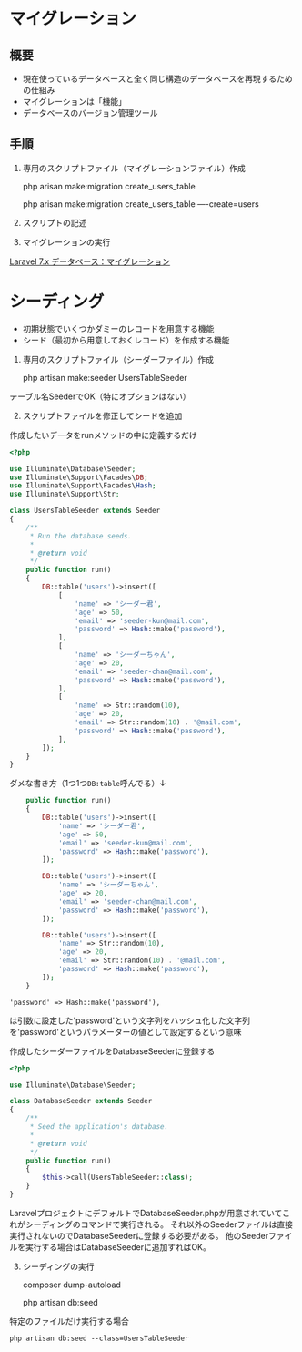 # マイグレーション
## 概要

- 現在使っているデータベースと全く同じ構造のデータベースを再現するための仕組み
- マイグレーションは「機能」
- データベースのバージョン管理ツール

## 手順

1. 専用のスクリプトファイル（マイグレーションファイル）作成

    php arisan make:migration create_users_table

    php arisan make:migration create_users_table —-create=users


2. スクリプトの記述
3. マイグレーションの実行

[Laravel 7.x データベース：マイグレーション](https://readouble.com/laravel/7.x/ja/migrations.html)

# シーディング

- 初期状態でいくつかダミーのレコードを用意する機能
- シード（最初から用意しておくレコード）を作成する機能

1. 専用のスクリプトファイル（シーダーファイル）作成

    php artisan make:seeder UsersTableSeeder

テーブル名SeederでOK（特にオプションはない）

2. スクリプトファイルを修正してシードを追加

作成したいデータをrunメソッドの中に定義するだけ

```php
<?php

use Illuminate\Database\Seeder;
use Illuminate\Support\Facades\DB;
use Illuminate\Support\Facades\Hash;
use Illuminate\Support\Str;

class UsersTableSeeder extends Seeder
{
    /**
     * Run the database seeds.
     *
     * @return void
     */
    public function run()
    {
        DB::table('users')->insert([
            [
                'name' => 'シーダー君',
                'age' => 50,
                'email' => 'seeder-kun@mail.com',
                'password' => Hash::make('password'),
            ],
            [
                'name' => 'シーダーちゃん',
                'age' => 20,
                'email' => 'seeder-chan@mail.com',
                'password' => Hash::make('password'),
            ],
            [
                'name' => Str::random(10),
                'age' => 20,
                'email' => Str::random(10) . '@mail.com',
                'password' => Hash::make('password'),
            ],
        ]);
    }
}
```

ダメな書き方（1つ1つ`DB:table`呼んでる）↓
```php
    public function run()
    {
        DB::table('users')->insert([
            'name' => 'シーダー君',
            'age' => 50,
            'email' => 'seeder-kun@mail.com',
            'password' => Hash::make('password'),
        ]);

        DB::table('users')->insert([
            'name' => 'シーダーちゃん',
            'age' => 20,
            'email' => 'seeder-chan@mail.com',
            'password' => Hash::make('password'),
        ]);

        DB::table('users')->insert([
            'name' => Str::random(10),
            'age' => 20,
            'email' => Str::random(10) . '@mail.com',
            'password' => Hash::make('password'),
        ]);
    }
```


    'password' => Hash::make('password'),

は引数に設定した'password'という文字列をハッシュ化した文字列を'password'というパラメーターの値として設定するという意味

作成したシーダーファイルをDatabaseSeederに登録する

```php
<?php

use Illuminate\Database\Seeder;

class DatabaseSeeder extends Seeder
{
    /**
     * Seed the application's database.
     *
     * @return void
     */
    public function run()
    {
        $this->call(UsersTableSeeder::class);
    }
}
```

LaravelプロジェクトにデフォルトでDatabaseSeeder.phpが用意されていてこれがシーディングのコマンドで実行される。
それ以外のSeederファイルは直接実行されないのでDatabaseSeederに登録する必要がある。
他のSeederファイルを実行する場合はDatabaseSeederに追加すればOK。


3. シーディングの実行

    composer dump-autoload

    php artisan db:seed

特定のファイルだけ実行する場合

    php artisan db:seed --class=UsersTableSeeder